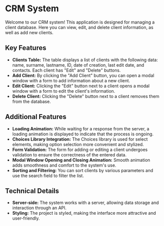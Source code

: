 # CRM System

Welcome to our CRM system! This application is designed for managing a client database. Here you can view, edit, and delete client information, as well as add new clients.

## Key Features

- **Clients Table:** The table displays a list of clients with the following data: name, surname, lastname, ID, date of creation, last edit date, and contacts. Each client has "Edit" and "Delete" buttons.
- **Add Client:** By clicking the "Add Client" button, you can open a modal window with a form to add information about a new client.
- **Edit Client:** Clicking the "Edit" button next to a client opens a modal window with a form to edit the client's information.
- **Delete Client:** Clicking the "Delete" button next to a client removes them from the database.

## Additional Features

- **Loading Animation:** While waiting for a response from the server, a loading animation is displayed to indicate that the process is ongoing.
- **Choices Library Integration:** The Choices library is used for select elements, making option selection more convenient and stylized.
- **Form Validation:** The form for adding or editing a client undergoes validation to ensure the correctness of the entered data.
- **Modal Window Opening and Closing Animation:** Smooth animation adds smoothness and comfort to the system's use.
- **Sorting and Filtering:** You can sort clients by various parameters and use the search field to filter the list.

## Technical Details

- **Server-side:** The system works with a server, allowing data storage and interaction through an API.
- **Styling:** The project is styled, making the interface more attractive and user-friendly.
